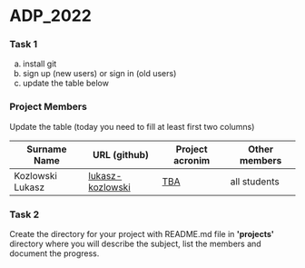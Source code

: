# ADP_2022
### Task 1
<ol type="a">
  <li>install git</li>
  <li>sign up (new users) or sign in (old users)</li>
  <li>update the table below</li>
</ol>

### Project Members
Update the table (today you need to fill at least first two columns)

| Surname Name | URL (github) | Project acronim | Other members |
| --- | --- | --- | --- |
| Kozlowski Lukasz | [lukasz-kozlowski](https://github.com/lukasz-kozlowski) | [TBA](https://github.com/lukasz-kozlowski/ADP_2022/blob/main/projects/TBA/README.md) | all students |
 
### Task 2
Create the directory for your project with README.md file in <b>'projects'</b> directory where you will describe the subject, 
list the members and document the progress.

